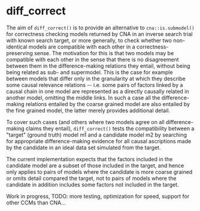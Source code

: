 # diff_correct

The aim of ```diff_correct()``` is to provide an alternative to ```cna::is.submodel()``` for correctness checking models returned 
by CNA in an inverse search trial with known search target, or more 
generally, to check whether two non-identical models are compatible with each other in a correctness-preserving sense. The motivation for this is that 
two models may be compatible with each other in the sense that there is no disagreement between them in the difference-making relations they entail, without being being related as sub- and supermodel. 
This is the case for example between models that differ only in the granularity at which they describe some causal relevance relations --
i.e. some pairs of factors linked by a causal chain in one model are represented as a directly causally related in another model, omitting the middle links. In such a case
all the difference-making relations entailed by the coarse grained model are also entailed by the fine grained model, the latter merely provides additional detail.

To cover such cases (and others where two models agree on all difference-making claims they entail), ```diff_correct()``` tests the compatibility between 
a "target" (ground truth) model m1 and a candidate model m2 by searching for appropriate difference-making evidence for all causal ascriptions made
by the candidate in an ideal data set simulated from the target.

The current implementation expects that the factors included in the candidate model are a subset of those included in the target, and hence only applies 
to pairs of models where the candidate is more coarse grained or omits detail compared the target, not to pairs of models where the candidate in addition includes
some factors not included in the target.

Work in progress, TODO: more testing, optimization for speed, support for other CCMs than CNA...
